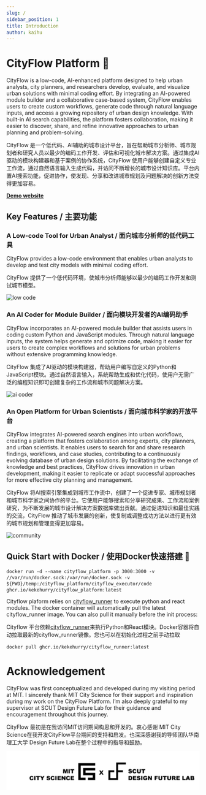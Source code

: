 ```yaml
---
slug: /
sidebar_position: 1
title: Introduction
author: kaihu
---
```


# CityFlow Platform 👋

CityFlow is a low-code, AI-enhanced platform designed to help urban analysts, city planners, and researchers develop, evaluate, and visualize urban solutions with minimal coding effort. By integrating an AI-powered module builder and a collaborative case-based system, CityFlow enables users to create custom workflows, generate code through natural language inputs, and access a growing repository of urban design knowledge. With built-in AI search capabilities, the platform fosters collaboration, making it easier to discover, share, and refine innovative approaches to urban planning and problem-solving.

CityFlow 是一个低代码、AI辅助的城市设计平台，旨在帮助城市分析师、城市规划者和研究人员以最少的编码工作开发、评估和可视化城市解决方案。通过集成AI驱动的模块构建器和基于案例的协作系统，CityFlow 使用户能够创建自定义专业工作流，通过自然语言输入生成代码，并访问不断增长的城市设计知识库。平台内置AI搜索功能，促进协作，使发现、分享和改进城市规划及问题解决的创新方法变得更加容易。

**[Demo website](https://cityflow.media.mit.edu/)**

## Key Features / 主要功能

### A Low-code Tool for Urban Analyst / 面向城市分析师的低代码工具

CityFlow provides a low-code environment that enables urban analysts to develop and test city models with minimal coding effort.

CityFlow 提供了一个低代码环境，使城市分析师能够以最少的编码工作开发和测试城市模型。

![low code](assets/low_code.gif)

### An AI Coder for Module Builder / 面向模块开发者的AI编码助手

CityFlow incorporates an AI-powered module builder that assists users in coding custom Python and JavaScript modules. Through natural language inputs, the system helps generate and optimize code, making it easier for users to create complex workflows and solutions for urban problems without extensive programming knowledge.

CityFlow 集成了AI驱动的模块构建器，帮助用户编写自定义的Python和JavaScript模块。通过自然语言输入，系统帮助生成和优化代码，使用户无需广泛的编程知识即可创建复杂的工作流和城市问题解决方案。

![ai coder](assets/ai_coder.gif)

### An Open Platform for Urban Scientists / 面向城市科学家的开放平台

CityFlow integrates AI-powered search engines into urban workflows, creating a platform that fosters collaboration among experts, city planners, and urban scientists. It enables users to search for and share research findings, workflows, and case studies, contributing to a continuously evolving database of urban design solutions. By facilitating the exchange of knowledge and best practices, CityFlow drives innovation in urban development, making it easier to replicate or adapt successful approaches for more effective city planning and management.

CityFlow 将AI搜索引擎集成到城市工作流中，创建了一个促进专家、城市规划者和城市科学家之间协作的平台。它使用户能够搜索和分享研究成果、工作流和案例研究，为不断发展的城市设计解决方案数据库做出贡献。通过促进知识和最佳实践的交流，CityFlow 推动了城市发展的创新，使复制或调整成功方法以进行更有效的城市规划和管理变得更加容易。

![community](assets/community.gif)


## Quick Start with Docker / 使用Docker快速搭建 🐳

```
docker run -d --name cityflow_platform -p 3000:3000 -v //var/run/docker.sock:/var/run/docker.sock -v ${PWD}/temp:/cityflow_platform/cityflow_executor/code ghcr.io/kekehurry/cityflow_platform:latest
```

Cityflow plaform relies on [cityflow_runner](https://github.com/kekehurry/cityflow_runner.git) to execute python and react modules. The docker container will automatically pull the latest cityflow_runner image. You can also pull it manually before the init process:

Cityflow 平台依赖[cityflow_runner](https://github.com/kekehurry/cityflow_runner.git)来执行Python和React模块。Docker容器将自动拉取最新的cityflow_runner镜像。您也可以在初始化过程之前手动拉取

```
docker pull ghcr.io/kekehurry/cityflow_runner:latest
```

# Acknowledgement

CityFlow was first conceptualized and developed during my visiting period at MIT. I sincerely thank MIT City Science for their support and inspiration during my work on the CityFlow Platform. I’m also deeply grateful to my supervisor at SCUT Design Future Lab for their guidance and encouragement throughout this journey.

CityFlow 最初是在我访问MIT访问期间构思和开发的。衷心感谢 MIT City Science在我开发CityFlow平台期间的支持和启发。也深深感谢我的导师团队华南理工大学 Design Future Lab在整个过程中的指导和鼓励。

![cityscience](assets/CSxDFL.png)

